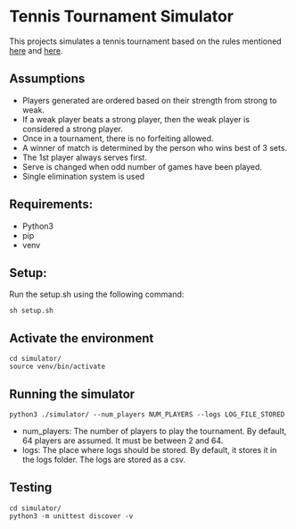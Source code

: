 # Tennis Tournament Simulator

This projects simulates a tennis tournament based on the rules mentioned [here](https://en.wikipedia.org/wiki/Tennis_scoring_system) and [here](https://www.youtube.com/watch?v=stdk_U0pL0o).

## Assumptions
- Players generated are ordered based on their strength from strong to weak.
- If a weak player beats a strong player, then the weak player is considered a strong player.
- Once in a tournament, there is no forfeiting allowed.
- A winner of match is determined by the person who wins best of 3 sets.
- The 1st player always serves first.
- Serve is changed when odd number of games have been played.
- Single elimination system is used

## Requirements:
- Python3
- pip
- venv

## Setup:
Run the setup.sh using the following command:
```
sh setup.sh
```

## Activate the environment
```
cd simulator/
source venv/bin/activate
```

## Running the simulator
```
python3 ./simulator/ --num_players NUM_PLAYERS --logs LOG_FILE_STORED
```

- num_players: The number of players to play the tournament. By default, 64 players are assumed. It must be between 2 and 64.
- logs: The place where logs should be stored. By default, it stores it in the logs folder. The logs are stored as a csv.

## Testing
```
cd simulator/
python3 -m unittest discover -v
```